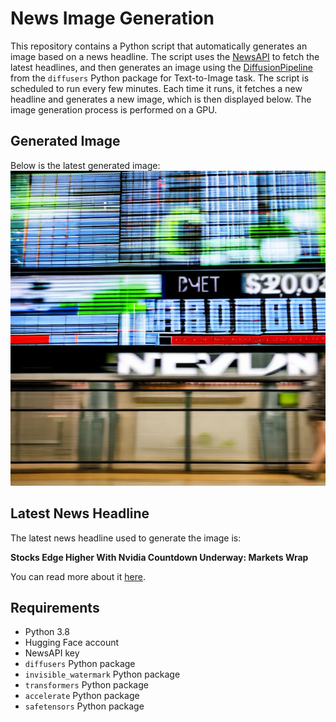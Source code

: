 # News Image Generation
This repository contains a Python script that automatically generates an image based on a news headline. The script uses the [NewsAPI](https://newsapi.org/) to fetch the latest headlines, and then generates an image using the [DiffusionPipeline](https://github.com/huggingface/diffusers) from the `diffusers` Python package for Text-to-Image task.
The script is scheduled to run every few minutes. Each time it runs, it fetches a new headline and generates a new image, which is then displayed below. The image generation process is performed on a GPU.

## Generated Image
Below is the latest generated image:
![Generated Image](image.png)

## Latest News Headline
The latest news headline used to generate the image is:

**Stocks Edge Higher With Nvidia Countdown Underway: Markets Wrap**

You can read more about it [here](https://news.google.com/rss/articles/CBMifEFVX3lxTE5MdThTY05GeXNjWEJLVEdLNEd1ckMtcXBNakZpeVpPb2RQMVMzZ2FhXzJJV21CVVZwUUNneTZabGdSSDRpN2EtWnBRbFpVV29rc01lTDVoZW05eDUyQVlSb1NfRjFncVNhSTZaaHMwX2Y2VFJFTjlZeTlEQTE?oc=5).

## Requirements
- Python 3.8
- Hugging Face account
- NewsAPI key
- `diffusers` Python package
- `invisible_watermark` Python package
- `transformers` Python package
- `accelerate` Python package
- `safetensors` Python package
